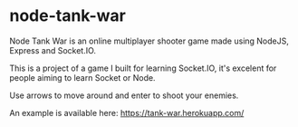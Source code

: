 # node-tank-war
Node Tank War is an online multiplayer shooter game made using NodeJS, Express and Socket.IO. 

This is a project of a game I built for learning Socket.IO, it's excelent for people aiming to learn Socket or Node.

Use arrows to move around and enter to shoot your enemies.

An example is available here:
https://tank-war.herokuapp.com/
